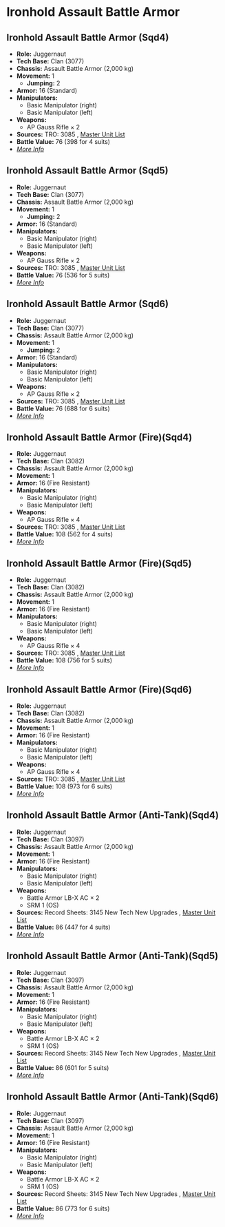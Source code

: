 # Ironhold Assault Battle Armor 

## Ironhold Assault Battle Armor (Sqd4) 

- **Role:** Juggernaut 
- **Tech Base:** Clan (3077) 
- **Chassis:** Assault Battle Armor (2,000 kg) 
- **Movement:** 1 
  - **Jumping:** 2 
- **Armor:** 16 (Standard) 
- **Manipulators:** 
  - Basic Manipulator (right) 
  - Basic Manipulator (left) 
- **Weapons:** 
  - AP Gauss Rifle × 2 
- **Sources:** TRO: 3085 , [Master Unit List](http://masterunitlist.info/Unit/Details/1623) 
- **Battle Value:** 76 (398 for 4 suits) 
- [*More Info*](ironhold_assault_battle_armor/ironhold_assault_battle_armor_sqd4.md) 

## Ironhold Assault Battle Armor (Sqd5) 

- **Role:** Juggernaut 
- **Tech Base:** Clan (3077) 
- **Chassis:** Assault Battle Armor (2,000 kg) 
- **Movement:** 1 
  - **Jumping:** 2 
- **Armor:** 16 (Standard) 
- **Manipulators:** 
  - Basic Manipulator (right) 
  - Basic Manipulator (left) 
- **Weapons:** 
  - AP Gauss Rifle × 2 
- **Sources:** TRO: 3085 , [Master Unit List](http://masterunitlist.info/Unit/Details/8539) 
- **Battle Value:** 76 (536 for 5 suits) 
- [*More Info*](ironhold_assault_battle_armor/ironhold_assault_battle_armor_sqd5.md) 

## Ironhold Assault Battle Armor (Sqd6) 

- **Role:** Juggernaut 
- **Tech Base:** Clan (3077) 
- **Chassis:** Assault Battle Armor (2,000 kg) 
- **Movement:** 1 
  - **Jumping:** 2 
- **Armor:** 16 (Standard) 
- **Manipulators:** 
  - Basic Manipulator (right) 
  - Basic Manipulator (left) 
- **Weapons:** 
  - AP Gauss Rifle × 2 
- **Sources:** TRO: 3085 , [Master Unit List](http://masterunitlist.info/Unit/Details/8903) 
- **Battle Value:** 76 (688 for 6 suits) 
- [*More Info*](ironhold_assault_battle_armor/ironhold_assault_battle_armor_sqd6.md) 

## Ironhold Assault Battle Armor (Fire)(Sqd4) 

- **Role:** Juggernaut 
- **Tech Base:** Clan (3082) 
- **Chassis:** Assault Battle Armor (2,000 kg) 
- **Movement:** 1 
- **Armor:** 16 (Fire Resistant) 
- **Manipulators:** 
  - Basic Manipulator (right) 
  - Basic Manipulator (left) 
- **Weapons:** 
  - AP Gauss Rifle × 4 
- **Sources:** TRO: 3085 , [Master Unit List](http://masterunitlist.info/Unit/Details/1622) 
- **Battle Value:** 108 (562 for 4 suits) 
- [*More Info*](ironhold_assault_battle_armor/ironhold_assault_battle_armor_firesqd4.md) 

## Ironhold Assault Battle Armor (Fire)(Sqd5) 

- **Role:** Juggernaut 
- **Tech Base:** Clan (3082) 
- **Chassis:** Assault Battle Armor (2,000 kg) 
- **Movement:** 1 
- **Armor:** 16 (Fire Resistant) 
- **Manipulators:** 
  - Basic Manipulator (right) 
  - Basic Manipulator (left) 
- **Weapons:** 
  - AP Gauss Rifle × 4 
- **Sources:** TRO: 3085 , [Master Unit List](http://masterunitlist.info/Unit/Details/8538) 
- **Battle Value:** 108 (756 for 5 suits) 
- [*More Info*](ironhold_assault_battle_armor/ironhold_assault_battle_armor_firesqd5.md) 

## Ironhold Assault Battle Armor (Fire)(Sqd6) 

- **Role:** Juggernaut 
- **Tech Base:** Clan (3082) 
- **Chassis:** Assault Battle Armor (2,000 kg) 
- **Movement:** 1 
- **Armor:** 16 (Fire Resistant) 
- **Manipulators:** 
  - Basic Manipulator (right) 
  - Basic Manipulator (left) 
- **Weapons:** 
  - AP Gauss Rifle × 4 
- **Sources:** TRO: 3085 , [Master Unit List](http://masterunitlist.info/Unit/Details/8902) 
- **Battle Value:** 108 (973 for 6 suits) 
- [*More Info*](ironhold_assault_battle_armor/ironhold_assault_battle_armor_firesqd6.md) 

## Ironhold Assault Battle Armor (Anti-Tank)(Sqd4) 

- **Role:** Juggernaut 
- **Tech Base:** Clan (3097) 
- **Chassis:** Assault Battle Armor (2,000 kg) 
- **Movement:** 1 
- **Armor:** 16 (Fire Resistant) 
- **Manipulators:** 
  - Basic Manipulator (right) 
  - Basic Manipulator (left) 
- **Weapons:** 
  - Battle Armor LB-X AC × 2 
  - SRM 1 (OS) 
- **Sources:** Record Sheets: 3145 New Tech New Upgrades , [Master Unit List](http://masterunitlist.info/Unit/Details/6742) 
- **Battle Value:** 86 (447 for 4 suits) 
- [*More Info*](ironhold_assault_battle_armor/ironhold_assault_battle_armor_anti-tanksqd4.md) 

## Ironhold Assault Battle Armor (Anti-Tank)(Sqd5) 

- **Role:** Juggernaut 
- **Tech Base:** Clan (3097) 
- **Chassis:** Assault Battle Armor (2,000 kg) 
- **Movement:** 1 
- **Armor:** 16 (Fire Resistant) 
- **Manipulators:** 
  - Basic Manipulator (right) 
  - Basic Manipulator (left) 
- **Weapons:** 
  - Battle Armor LB-X AC × 2 
  - SRM 1 (OS) 
- **Sources:** Record Sheets: 3145 New Tech New Upgrades , [Master Unit List](http://masterunitlist.info/Unit/Details/8797) 
- **Battle Value:** 86 (601 for 5 suits) 
- [*More Info*](ironhold_assault_battle_armor/ironhold_assault_battle_armor_anti-tanksqd5.md) 

## Ironhold Assault Battle Armor (Anti-Tank)(Sqd6) 

- **Role:** Juggernaut 
- **Tech Base:** Clan (3097) 
- **Chassis:** Assault Battle Armor (2,000 kg) 
- **Movement:** 1 
- **Armor:** 16 (Fire Resistant) 
- **Manipulators:** 
  - Basic Manipulator (right) 
  - Basic Manipulator (left) 
- **Weapons:** 
  - Battle Armor LB-X AC × 2 
  - SRM 1 (OS) 
- **Sources:** Record Sheets: 3145 New Tech New Upgrades , [Master Unit List](http://masterunitlist.info/Unit/Details/9160) 
- **Battle Value:** 86 (773 for 6 suits) 
- [*More Info*](ironhold_assault_battle_armor/ironhold_assault_battle_armor_anti-tanksqd6.md) 

